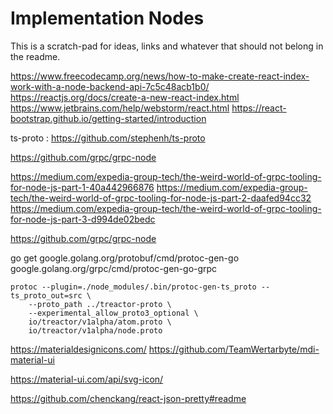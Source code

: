 # Implementation Nodes

This is a scratch-pad for ideas, links and whatever that should not belong in the readme.

https://www.freecodecamp.org/news/how-to-make-create-react-index-work-with-a-node-backend-api-7c5c48acb1b0/
https://reactjs.org/docs/create-a-new-react-index.html
https://www.jetbrains.com/help/webstorm/react.html
https://react-bootstrap.github.io/getting-started/introduction



ts-proto : https://github.com/stephenh/ts-proto

https://github.com/grpc/grpc-node



https://medium.com/expedia-group-tech/the-weird-world-of-grpc-tooling-for-node-js-part-1-40a442966876
https://medium.com/expedia-group-tech/the-weird-world-of-grpc-tooling-for-node-js-part-2-daafed94cc32
https://medium.com/expedia-group-tech/the-weird-world-of-grpc-tooling-for-node-js-part-3-d994de02bedc



https://github.com/grpc/grpc-node



go get google.golang.org/protobuf/cmd/protoc-gen-go \
    google.golang.org/grpc/cmd/protoc-gen-go-grpc

```shell
protoc --plugin=./node_modules/.bin/protoc-gen-ts_proto --ts_proto_out=src \
    --proto_path ../treactor-proto \
    --experimental_allow_proto3_optional \
    io/treactor/v1alpha/atom.proto \
    io/treactor/v1alpha/node.proto
```




https://materialdesignicons.com/
https://github.com/TeamWertarbyte/mdi-material-ui


https://material-ui.com/api/svg-icon/



https://github.com/chenckang/react-json-pretty#readme

